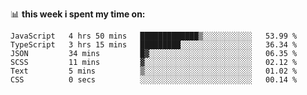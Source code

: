 📊 **this week i spent my time on:**
<!--START_SECTION:waka-->

```text
JavaScript   4 hrs 50 mins   █████████████▒░░░░░░░░░░░   53.99 %
TypeScript   3 hrs 15 mins   █████████░░░░░░░░░░░░░░░░   36.34 %
JSON         34 mins         █▓░░░░░░░░░░░░░░░░░░░░░░░   06.35 %
SCSS         11 mins         ▓░░░░░░░░░░░░░░░░░░░░░░░░   02.12 %
Text         5 mins          ▒░░░░░░░░░░░░░░░░░░░░░░░░   01.02 %
CSS          0 secs          ░░░░░░░░░░░░░░░░░░░░░░░░░   00.14 %
```

<!--END_SECTION:waka-->
